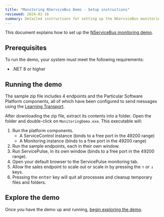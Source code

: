 ```yaml
---
title: "Monitoring NServiceBus Demo - Setup instructions"
reviewed: 2024-01-16
summary: Detailed instructions for setting up the NServiceBus monitoring demo
---
```


This document explains how to set up the [NServiceBus monitoring demo](/tutorials/monitoring-demo/).

## Prerequisites

To run the demo, your system must meet the following requirements:

- .NET 8 or higher

## Running the demo

The sample zip file includes 4 endpoints and the Particular Software Platform components, all of which have been configured to send messages using the [Learning Transport](/transports/learning).

After downloading the zip file, extract its contents into a folder. Open the folder and double-click on `MonitoringDemo.exe`. This executable will:

1. Run the platform components.
    - A ServiceControl instance (binds to a free port in the 49200 range)
    - A Monitoring instance (binds to a free port in the 49200 range)
2. Run the sample endpoints, each in their own window.
3. Run ServicePulse, in its own window (binds to a free port in the 49200 range).
4. Open your default browser to the ServicePulse monitoring tab.
5. Allow the sales endpoint to scale out or scale in by pressing the <kbd>&uarr;</kbd> or <kbd>&darr;</kbd> keys.
6. Pressing the <kbd>enter</kbd> key will quit all processes and cleanup temporary files and folders.

## Explore the demo

Once you have the demo up and running, [begin exploring the demo](/tutorials/monitoring-demo/#demo-walk-through).
